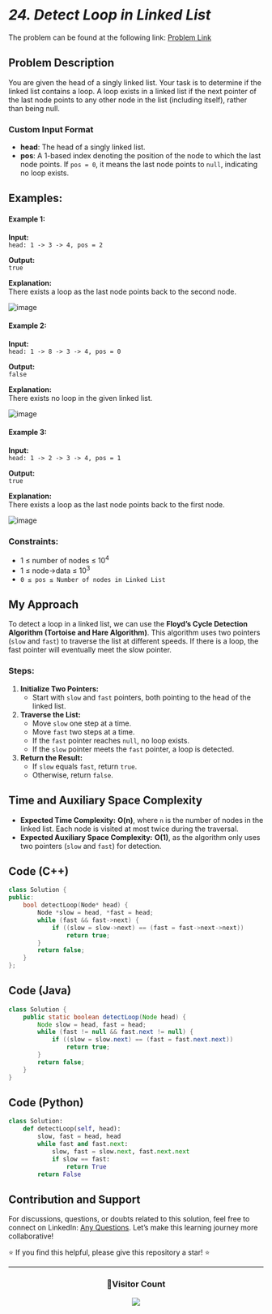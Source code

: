 # _24. Detect Loop in Linked List_

The problem can be found at the following link: [Problem Link](https://www.geeksforgeeks.org/problems/detect-loop-in-linked-list/1)

## Problem Description

You are given the head of a singly linked list. Your task is to determine if the linked list contains a loop. A loop exists in a linked list if the next pointer of the last node points to any other node in the list (including itself), rather than being null.

### **Custom Input Format**

- **head**: The head of a singly linked list.
- **pos**: A 1-based index denoting the position of the node to which the last node points. If `pos = 0`, it means the last node points to `null`, indicating no loop exists.

## Examples:

#### Example 1:

**Input:**  
`head: 1 -> 3 -> 4, pos = 2`

**Output:**  
`true`

**Explanation:**  
There exists a loop as the last node points back to the second node.

![image](https://github.com/user-attachments/assets/0522f418-82c4-4391-b791-2d6d68a8f7c1)

#### Example 2:

**Input:**  
`head: 1 -> 8 -> 3 -> 4, pos = 0`

**Output:**  
`false`

**Explanation:**  
There exists no loop in the given linked list.

![image](https://github.com/user-attachments/assets/ce9a73b8-50ed-4695-867d-c283f2472c65)

#### Example 3:

**Input:**  
`head: 1 -> 2 -> 3 -> 4, pos = 1`

**Output:**  
`true`

**Explanation:**  
There exists a loop as the last node points back to the first node.

![image](https://github.com/user-attachments/assets/35e1dcf7-afc6-41f0-a60e-8b98b5a6cbf2)

### Constraints:

- 1 ≤ number of nodes ≤ $10^4$
- 1 ≤ node->data ≤ $10^3$
- `0 ≤ pos ≤ Number of nodes in Linked List`

## **My Approach**

To detect a loop in a linked list, we can use the **Floyd’s Cycle Detection Algorithm (Tortoise and Hare Algorithm)**. This algorithm uses two pointers (`slow` and `fast`) to traverse the list at different speeds. If there is a loop, the fast pointer will eventually meet the slow pointer.

### **Steps**:

1. **Initialize Two Pointers:**
   - Start with `slow` and `fast` pointers, both pointing to the head of the linked list.
2. **Traverse the List:**
   - Move `slow` one step at a time.
   - Move `fast` two steps at a time.
   - If the `fast` pointer reaches `null`, no loop exists.
   - If the `slow` pointer meets the `fast` pointer, a loop is detected.
3. **Return the Result:**
   - If `slow` equals `fast`, return `true`.
   - Otherwise, return `false`.

## **Time and Auxiliary Space Complexity**

- **Expected Time Complexity:** **O(n)**, where `n` is the number of nodes in the linked list. Each node is visited at most twice during the traversal.
- **Expected Auxiliary Space Complexity:** **O(1)**, as the algorithm only uses two pointers (`slow` and `fast`) for detection.

## Code (C++)

```cpp
class Solution {
public:
    bool detectLoop(Node* head) {
        Node *slow = head, *fast = head;
        while (fast && fast->next) {
            if ((slow = slow->next) == (fast = fast->next->next))
                return true;
        }
        return false;
    }
};
```

## Code (Java)

```java
class Solution {
    public static boolean detectLoop(Node head) {
        Node slow = head, fast = head;
        while (fast != null && fast.next != null) {
            if ((slow = slow.next) == (fast = fast.next.next))
                return true;
        }
        return false;
    }
}
```

## Code (Python)

```python
class Solution:
    def detectLoop(self, head):
        slow, fast = head, head
        while fast and fast.next:
            slow, fast = slow.next, fast.next.next
            if slow == fast:
                return True
        return False
```

## **Contribution and Support**

For discussions, questions, or doubts related to this solution, feel free to connect on LinkedIn: [Any Questions](https://www.linkedin.com/in/patel-hetkumar-sandipbhai-8b110525a/). Let’s make this learning journey more collaborative!

⭐ If you find this helpful, please give this repository a star! ⭐

---

<div align="center">
  <h3><b>📍Visitor Count</b></h3>
</div>

<p align="center">
  <img src="https://visitor-badge.laobi.icu/badge?page_id=Hunterdii.GeeksforGeeks-POTD" />
</p>
